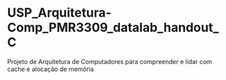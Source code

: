 # USP_Arquitetura-Comp_PMR3309_datalab_handout_C
Projeto de Arquitetura de Computadores para compreender e lidar com cache e alocação de memória
